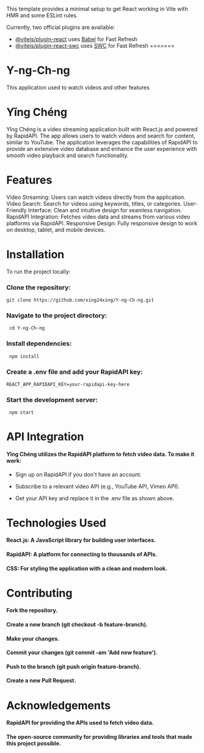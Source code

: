 This template provides a minimal setup to get React working in Vite with HMR and some ESLint rules.

Currently, two official plugins are available:

- [@vitejs/plugin-react](https://github.com/vitejs/vite-plugin-react/blob/main/packages/plugin-react/README.md) uses [Babel](https://babeljs.io/) for Fast Refresh
- [@vitejs/plugin-react-swc](https://github.com/vitejs/vite-plugin-react-swc) uses [SWC](https://swc.rs/) for Fast Refresh
=======
# Y-ng-Ch-ng
This application used to watch videos and other features

# Yǐng Chéng
Yǐng Chéng is a video streaming application built with React.js and powered by RapidAPI. The app allows users to watch videos and search for content, similar to YouTube. The application leverages the capabilities of RapidAPI to provide an extensive video database and enhance the user experience with smooth video playback and search functionality.

# Features
Video Streaming: Users can watch videos directly from the application.
Video Search: Search for videos using keywords, titles, or categories.
User-Friendly Interface: Clean and intuitive design for seamless navigation.
RapidAPI Integration: Fetches video data and streams from various video platforms via RapidAPI.
Responsive Design: Fully responsive design to work on desktop, tablet, and mobile devices.

# Installation
To run the project locally:

### Clone the repository:

    git clone https://github.com/xing24xing/Y-ng-Ch-ng.git

### Navigate to the project directory:

     cd Y-ng-Ch-ng

### Install dependencies:

     npm install

### Create a .env file and add your RapidAPI key:

    REACT_APP_RAPIDAPI_KEY=your-rapidapi-key-here

### Start the development server:

     npm start

# API Integration

#### Yǐng Chéng utilizes the RapidAPI platform to fetch video data. To make it work:

- Sign up on RapidAPI if you don't have an account.

- Subscribe to a relevant video API (e.g., YouTube API, Vimeo API).

- Get your API key and replace it in the .env file as shown above.

# Technologies Used

#### React.js: A JavaScript library for building user interfaces.
#### RapidAPI: A platform for connecting to thousands of APIs.
#### CSS: For styling the application with a clean and modern look.

# Contributing
#### Fork the repository.
#### Create a new branch (git checkout -b feature-branch).
#### Make your changes.
#### Commit your changes (git commit -am 'Add new feature').
#### Push to the branch (git push origin feature-branch).
#### Create a new Pull Request.

# Acknowledgements
#### RapidAPI for providing the APIs used to fetch video data.
#### The open-source community for providing libraries and tools that made this project possible.



